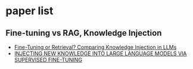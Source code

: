 # paper list

## Fine-tuning vs RAG, Knowledge Injection
+ [Fine-Tuning or Retrieval? Comparing Knowledge Injection in LLMs](https://arxiv.org/pdf/2312.05934)
+ [INJECTING NEW KNOWLEDGE INTO LARGE LANGUAGE MODELS VIA SUPERVISED FINE-TUNING](https://arxiv.org/pdf/2404.00213)
